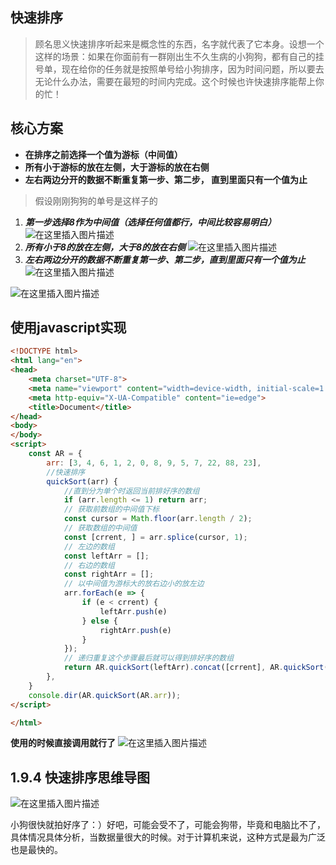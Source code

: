 


## 快速排序

> 顾名思义快速排序听起来是概念性的东西，名字就代表了它本身。设想一个这样的场景：如果在你面前有一群刚出生不久生病的小狗狗，都有自己的挂号单，现在给你的任务就是按照单号给小狗排序，因为时间问题，所以要去无论什么办法，需要在最短的时间内完成。这个时候也许快速排序能帮上你的忙！

##  核心方案

 - **在排序之前选择一个值为游标（中间值）**
 - **所有小于游标的放在左侧，大于游标的放在右侧**
 - **左右两边分开的数据不断重复第一步、第二步，
直到里面只有一个值为止**


> 假设刚刚狗狗的单号是这样子的




 1. ***第一步选择8作为中间值（选择任何值都行，中间比较容易明白）***
![在这里插入图片描述](https://c18e-1257416358.cos.accelerate.myqcloud.com/uPic/2019010310182524.png)
 2. ***所有小于8的放在左侧，大于8的放在右侧***
![在这里插入图片描述](https://c18e-1257416358.cos.accelerate.myqcloud.com/uPic/2019010310205446.png)
 3. ***左右两边分开的数据不断重复第一步、第二步，直到里面只有一个值为止***
![在这里插入图片描述](https://c18e-1257416358.cos.accelerate.myqcloud.com/uPic/20190103103146394.png)

![在这里插入图片描述](https://c18e-1257416358.cos.accelerate.myqcloud.com/uPic/20190103103204593.png)

##  使用javascript实现

```html
<!DOCTYPE html>
<html lang="en">
<head>
    <meta charset="UTF-8">
    <meta name="viewport" content="width=device-width, initial-scale=1.0">
    <meta http-equiv="X-UA-Compatible" content="ie=edge">
    <title>Document</title>
</head>
<body>
</body>
<script>
    const AR = {
        arr: [3, 4, 6, 1, 2, 0, 8, 9, 5, 7, 22, 88, 23],
        //快速排序
        quickSort(arr) {
            //直到分为单个时返回当前排好序的数组
            if (arr.length <= 1) return arr;
            // 获取前数组的中间值下标
            const cursor = Math.floor(arr.length / 2);
            // 获取数组的中间值
            const [crrent, ] = arr.splice(cursor, 1);
            // 左边的数组
            const leftArr = [];
            // 右边的数组
            const rightArr = [];
            // 以中间值为游标大的放右边小的放左边
            arr.forEach(e => {
                if (e < crrent) {
                    leftArr.push(e)
                } else {
                    rightArr.push(e)
                }
            });
            // 递归重复这个步骤最后就可以得到排好序的数组
            return AR.quickSort(leftArr).concat([crrent], AR.quickSort(rightArr))
        },
    }
    console.dir(AR.quickSort(AR.arr));
</script>

</html>
```
**使用的时候直接调用就行了**
![在这里插入图片描述](https://c18e-1257416358.cos.accelerate.myqcloud.com/uPic/20190103103950652.png)

## 1.9.4 快速排序思维导图

![在这里插入图片描述](https://c18e-1257416358.cos.accelerate.myqcloud.com/uPic/20190103103740192.png)

小狗很快就拍好序了：）好吧，可能会受不了，可能会狗带，毕竟和电脑比不了，具体情况具体分析，当数据量很大的时候。对于计算机来说，这种方式是最为广泛也是最快的。

